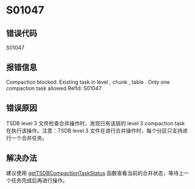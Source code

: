 # S01047

## 错误代码

S01047

## 报错信息

Compaction blocked: Existing task in level <xxx>, chunk <cid>, table
<xxx>. Only one compaction task allowed.RefId: S01047

## 错误原因

TSDB level 3 文件检查合并操作时，发现已有该层的 level 3 compaction task 在执行该操作。注意：TSDB level 3
文件在进行合并操作时，每个分区只支持进行一个合并任务。

## 解决办法

建议使用 [getTSDBCompactionTaskStatus](../funcs/g/getTSDBCompactionTaskStatus.md) 函数查看当前的合并状态，等待上一个任务完成后再进行操作。


